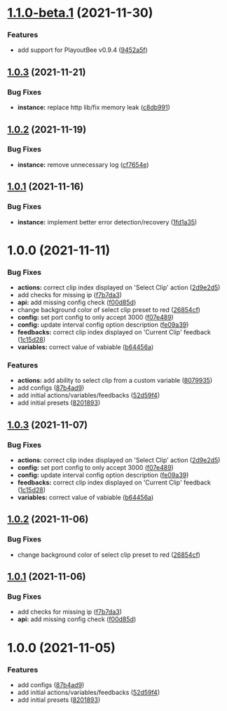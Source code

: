 # [1.1.0-beta.1](https://github.com/bitfocus/companion-module-bytehive-playoutbee/compare/v1.0.3...v1.1.0-beta.1) (2021-11-30)


### Features

* add support for PlayoutBee v0.9.4 ([9452a5f](https://github.com/bitfocus/companion-module-bytehive-playoutbee/commit/9452a5fe1aac89044f4d47b8521eed4ad2417f7a))

## [1.0.3](https://github.com/bitfocus/companion-module-bytehive-playoutbee/compare/v1.0.2...v1.0.3) (2021-11-21)


### Bug Fixes

* **instance:** replace http lib/fix memory leak ([c8db991](https://github.com/bitfocus/companion-module-bytehive-playoutbee/commit/c8db991e248f8d361c0e5f2bca0ac1cf817b85e7))

## [1.0.2](https://github.com/bitfocus/companion-module-bytehive-playoutbee/compare/v1.0.1...v1.0.2) (2021-11-19)


### Bug Fixes

* **instance:** remove unnecessary log ([cf7654e](https://github.com/bitfocus/companion-module-bytehive-playoutbee/commit/cf7654ea9c804cb0aede6528a58a7fcdaee388f2))

## [1.0.1](https://github.com/bitfocus/companion-module-bytehive-playoutbee/compare/v1.0.0...v1.0.1) (2021-11-16)


### Bug Fixes

* **instance:** implement better error detection/recovery ([1fd1a35](https://github.com/bitfocus/companion-module-bytehive-playoutbee/commit/1fd1a3566ec418291cd14b4a70953537c7daa1a9))

# 1.0.0 (2021-11-11)


### Bug Fixes

* **actions:** correct clip index displayed on 'Select Clip' action ([2d9e2d5](https://github.com/bitfocus/companion-module-bytehive-playoutbee/commit/2d9e2d5cae29f3e75df653ad2a0c92f6431a0af4))
* add checks for missing ip ([f7b7da3](https://github.com/bitfocus/companion-module-bytehive-playoutbee/commit/f7b7da3e258c92a6d392a7ad12fc31a5aa76da75))
* **api:** add missing config check ([f00d85d](https://github.com/bitfocus/companion-module-bytehive-playoutbee/commit/f00d85d8825a4aa24ca438488e855836be915915))
* change background color of select clip preset to red ([26854cf](https://github.com/bitfocus/companion-module-bytehive-playoutbee/commit/26854cf432dfd6cd220b4e7b052c113e3fe6e539))
* **config:** set port config to only accept 3000 ([f07e489](https://github.com/bitfocus/companion-module-bytehive-playoutbee/commit/f07e489ff7a619866d1a1449cfa4fea6e6d8afe6))
* **config:** update interval config option description ([fe09a39](https://github.com/bitfocus/companion-module-bytehive-playoutbee/commit/fe09a3993a84275645241f7f4a69d7d744c3d108))
* **feedbacks:** correct clip index displayed on 'Current Clip' feedback ([1c15d28](https://github.com/bitfocus/companion-module-bytehive-playoutbee/commit/1c15d2834d801b3247c77167d920a8dcb83baec2))
* **variables:** correct value of  vabiable ([b64456a](https://github.com/bitfocus/companion-module-bytehive-playoutbee/commit/b64456a73f09e4919aa5a9bbf4b1e6cffbb38c30))


### Features

* **actions:** add ability to select clip from a custom variable ([8079935](https://github.com/bitfocus/companion-module-bytehive-playoutbee/commit/8079935d125cf2cbf90f04aea6da9a10740a5d9c))
* add configs ([87b4ad9](https://github.com/bitfocus/companion-module-bytehive-playoutbee/commit/87b4ad9896728503b4fa0f1ec13a8abc119d4227))
* add initial actions/variables/feedbacks ([52d59f4](https://github.com/bitfocus/companion-module-bytehive-playoutbee/commit/52d59f4a627132263df033f8a562c3636f7b7137))
* add initial presets ([8201893](https://github.com/bitfocus/companion-module-bytehive-playoutbee/commit/82018932d6a3783ab4fd08cd734f4d4baa1525e8))

## [1.0.3](https://github.com/estilles/companion-module-bytehive-playoutbee/compare/v1.0.2...v1.0.3) (2021-11-07)


### Bug Fixes

* **actions:** correct clip index displayed on 'Select Clip' action ([2d9e2d5](https://github.com/estilles/companion-module-bytehive-playoutbee/commit/2d9e2d5cae29f3e75df653ad2a0c92f6431a0af4))
* **config:** set port config to only accept 3000 ([f07e489](https://github.com/estilles/companion-module-bytehive-playoutbee/commit/f07e489ff7a619866d1a1449cfa4fea6e6d8afe6))
* **config:** update interval config option description ([fe09a39](https://github.com/estilles/companion-module-bytehive-playoutbee/commit/fe09a3993a84275645241f7f4a69d7d744c3d108))
* **feedbacks:** correct clip index displayed on 'Current Clip' feedback ([1c15d28](https://github.com/estilles/companion-module-bytehive-playoutbee/commit/1c15d2834d801b3247c77167d920a8dcb83baec2))
* **variables:** correct value of  vabiable ([b64456a](https://github.com/estilles/companion-module-bytehive-playoutbee/commit/b64456a73f09e4919aa5a9bbf4b1e6cffbb38c30))

## [1.0.2](https://github.com/estilles/companion-module-bytehive-playoutbee/compare/v1.0.1...v1.0.2) (2021-11-06)


### Bug Fixes

* change background color of select clip preset to red ([26854cf](https://github.com/estilles/companion-module-bytehive-playoutbee/commit/26854cf432dfd6cd220b4e7b052c113e3fe6e539))

## [1.0.1](https://github.com/estilles/companion-module-bytehive-playoutbee/compare/v1.0.0...v1.0.1) (2021-11-06)


### Bug Fixes

* add checks for missing ip ([f7b7da3](https://github.com/estilles/companion-module-bytehive-playoutbee/commit/f7b7da3e258c92a6d392a7ad12fc31a5aa76da75))
* **api:** add missing config check ([f00d85d](https://github.com/estilles/companion-module-bytehive-playoutbee/commit/f00d85d8825a4aa24ca438488e855836be915915))

# 1.0.0 (2021-11-05)


### Features

* add configs ([87b4ad9](https://github.com/estilles/companion-module-bytehive-playoutbee/commit/87b4ad9896728503b4fa0f1ec13a8abc119d4227))
* add initial actions/variables/feedbacks ([52d59f4](https://github.com/estilles/companion-module-bytehive-playoutbee/commit/52d59f4a627132263df033f8a562c3636f7b7137))
* add initial presets ([8201893](https://github.com/estilles/companion-module-bytehive-playoutbee/commit/82018932d6a3783ab4fd08cd734f4d4baa1525e8))
